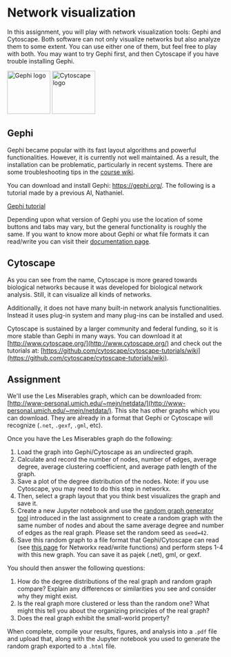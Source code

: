 # Network visualization

In this assignment, you will play with network visualization tools: Gephi and Cytoscape. Both software can not only visualize networks but also analyze them to some extent. You can use either one of them, but feel free to play with both. You may want to try  Gephi first, and then Cytoscape if you have trouble installing Gephi.

<img src="https://gephi.org/images/logo.png" alt="Gephi logo" style="height:100px;"/>
<img src="https://cytoscape.org/images/logo/Cytoscape_3.png" alt="Cytoscape logo" style="height:100px;"/>

## Gephi

Gephi became popular with its fast layout algorithms and powerful functionalities. However, it is currently not well maintained. As a result, the installation can be problematic, particularly in recent systems. There are some troubleshooting tips in the [course wiki](https://github.com/yy/netsci-course/wiki/Gephi).

You can download and install Gephi: <https://gephi.org/>. The following is a tutorial made by a previous AI, Nathaniel.

[Gephi tutorial](https://www.youtube.com/watch?v=PAoRKtUfUkA)

Depending upon what version of Gephi you use the location of some buttons and tabs may vary, but the general functionality is roughly the same. If you want to know more about Gephi or what file formats it can read/write you can visit their [documentation page](https://gephi.org/users/).

## Cytoscape

As you can see from the name, Cytoscape is more geared towards biological networks because it was developed for biological network analysis. Still, it can visualize all kinds of networks.

Additionally, it does not have many built-in network analysis functionalities. Instead it uses plug-in system and many plug-ins can be installed and used.

Cytoscape is sustained by a larger community and federal funding, so it is more stable than Gephi in many ways. You can download it at [http://www.cytoscape.org/](http://www.cytoscape.org/) and check out the tutorials at: [https://github.com/cytoscape/cytoscape-tutorials/wiki](https://github.com/cytoscape/cytoscape-tutorials/wiki).

## Assignment

We'll use the Les Miserables graph, which can be downloaded from: [http://www-personal.umich.edu/~mejn/netdata/](http://www-personal.umich.edu/~mejn/netdata/). This site has other graphs which you can download. They are already in a format that Gephi or Cytoscape will recognize (`.net`, `.gexf`, `.gml`, etc).

Once you have the Les Miserables graph do the following:

1. Load the graph into Gephi/Cytoscape as an undirected graph.
2. Calculate and record the number of nodes, number of edges, average degree, average clustering coefficient, and average path length of the graph.
3. Save a plot of the degree distribution of the nodes. Note: if you use Cytoscape, you may need to do this step in networkx.
4. Then, select a graph layout that you think best visualizes the graph and save it.
5. Create a new Jupyter notebook and use the [random graph generator tool](https://networkx.github.io/documentation/stable/reference/generated/networkx.generators.random_graphs.erdos_renyi_graph.html) introduced in the last assignment to create a random graph with the same number of nodes and about the same average degree and number of edges as the real graph. Please set the random seed as `seed=42`.
6. Save this random graph to a file format that Gephi/Cytoscape can read (see [this page](https://networkx.github.io/documentation/stable/reference/readwrite/index.html) for Networkx read/write functions) and perform steps 1-4 with this new graph. You can save it as pajek (.net), gml, or gexf.

You should then answer the following questions:

1. How do the degree distributions of the real graph and random graph compare? Explain any differences or similarities you see and consider why they might exist.
2. Is the real graph more clustered or less than the random one? What might this tell you about the organizing principles of the real graph?
3. Does the real graph exhibit the small-world property?

When complete, compile your results, figures, and analysis into a `.pdf` file and upload that, along with the Jupyter notebook you used to generate the random graph exported to a `.html` file.

